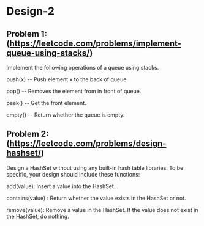 # Design-2    

## Problem 1: (https://leetcode.com/problems/implement-queue-using-stacks/)
Implement the following operations of a queue using stacks.

push(x) -- Push element x to the back of queue.

pop() -- Removes the element from in front of queue.

peek() -- Get the front element.

empty() -- Return whether the queue is empty. 

## Problem 2:(https://leetcode.com/problems/design-hashset/)
Design a HashSet without using any built-in hash table libraries.
To be specific, your design should include these functions:

add(value): Insert a value into the HashSet. 

contains(value) : Return whether the value exists in the HashSet or not.

remove(value): Remove a value in the HashSet. If the value does not exist in the HashSet, do nothing.



